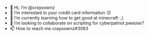 - 👋 Hi, I’m @crayoownz
- 👀 I’m interested in your credit card informaiton :D
- 🌱 I’m currently learning how to get good at minecraft :,)
- 💞️ I’m looking to collaborate on scripting for cyberpatriot *pwease?*
- 📫 How to reach me crayoownz#3063
